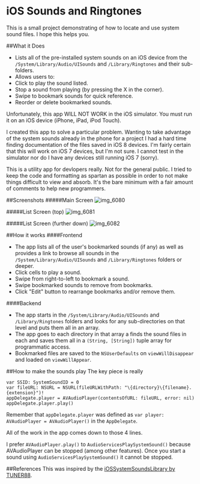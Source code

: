 iOS Sounds and Ringtones
=====================
This is a small project demonstrating of how to locate and use system sound files.  I hope this helps you.

##What it Does
- Lists all of the pre-installed system sounds on an iOS device from the `/System/Library/Audio/UISounds` and `/Library/Ringtones` and their sub-folders.
- Allows users to:
 - Click to play the sound listed.
 - Stop a sound from playing (by pressing the X in the corner).
 - Swipe to bookmark sounds for quick reference.
 - Reorder or delete bookmarked sounds.

Unfortunately, this app WILL NOT WORK in the iOS simulator.  You must run it on an iOS device (iPhone, iPad, iPod Touch).

I created this app to solve a particular problem.  Wanting to take advantage of the system sounds already in the phone for a project I had a hard time finding documentation of the files saved in iOS 8 devices.  I'm fairly certain that this will work on iOS 7 devices, but I'm not sure.  I cannot test in the simulator nor do I have any devices still running iOS 7 (sorry).

This is a utility app for devlopers really.  Not for the general public.  I tried to keep the code and formatting as spartan as possible in order to not make things difficult to view and absorb.  It's the bare minimum with a fair amount of comments to help new programmers.

##Screenshots
#####Main Screen
![img_6080](https://cloud.githubusercontent.com/assets/5307697/7855402/5519744c-04ef-11e5-9012-04913a20ec0c.PNG)

#####List Screen (top)
![img_6081](https://cloud.githubusercontent.com/assets/5307697/7855404/5ac8b164-04ef-11e5-853e-26fe444f806c.PNG)

#####List Screen (further down)
![img_6082](https://cloud.githubusercontent.com/assets/5307697/7855407/5fc03174-04ef-11e5-961e-9a02e94871c0.PNG)

##How it works
####Frontend
- The app lists all of the user's bookmarked sounds (if any) as well as provides a link to browse all sounds in the `/System/Library/Audio/UISounds` and `/Library/Ringtones` folders or deeper.
- Click cells to play a sound.
- Swipe from right-to-left to bookmark a sound.
- Swipe bookmarked sounds to remove from bookmarks.
- Click "Edit" button to rearrange bookmarks and/or remove them.

####Backend
- The app starts in the `/System/Library/Audio/UISounds` and `/Library/Ringtones` folders and looks for any sub-directories on that level and puts them all in an array.  
- The app goes to each directory in that array a finds the sound files in each and saves them all in a `(String, [String])` tuple array for programmatic access.
- Bookmarked files are saved to the `NSUserDefaults` on `viewWillDisappear` and loaded on `viewWillAppear`.


##How to make the sounds play
The key piece is really
````
var SSID: SystemSoundID = 0
var fileURL: NSURL = NSURL(fileURLWithPath: "\{directory}\{filename}.{extension}")!
appDelegate.player = AVAudioPlayer(contentsOfURL: fileURL, error: nil)
appDelegate.player.play()
````
Remember that `appDelegate.player` was defined as `var player: AVAudioPlayer = AVAudioPlayer()` in the `AppDelegate`.

All of the work in the app comes down to those 4 lines.

I prefer `AVAudioPlayer.play()` to `AudioServicesPlaySystemSound()` because AVAudioPlayer can be stopped (among other features).  Once you start a sound using `AudioServicesPlaySystemSound()` it cannot be stopped.

##References
This was inspired by the [iOSSystemSoundsLibrary by TUNER88](https://github.com/TUNER88/iOSSystemSoundsLibrary).
